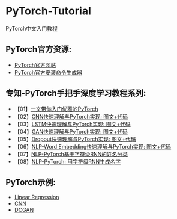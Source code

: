# PyTorch-Tutorial
PyTorch中文入门教程

## PyTorch官方资源:

+ [PyTorch官方网站](http://pytorch.org/)
+ [PyTorch官方安装命令生成器](http://pytorch.org/)

## 专知-PyTorch手把手深度学习教程系列:

+ 【01】[一文带你入门优雅的PyTorch](http://py-torch.info/archives/6)
+ 【02】[CNN快速理解与PyTorch实现: 图文+代码](http://py-torch.info/archives/30)
+ 【03】[LSTM快速理解与PyTorch实现: 图文+代码](http://py-torch.info/archives/37)
+ 【04】[GAN快速理解与PyTorch实现: 图文+代码](http://py-torch.info/archives/44)
+ 【05】[Dropout快速理解与PyTorch实现: 图文+代码](http://py-torch.info/archives/48)
+ 【06】[NLP-Word Embedding快速理解与PyTorch实现: 图文+代码](http://py-torch.info/archives/63)
+ 【07】[NLP-PyTorch基于字符级RNN的姓名分类](http://py-torch.info/archives/66)
+ 【08】[NLP-PyTorch: 用字符级RNN生成名字](http://py-torch.info/archives/73)

## PyTorch示例:
+ [Linear Regression](https://github.com/pytorch/examples/tree/master/regression)
+ [CNN](https://github.com/pytorch/examples/tree/master/mnist)
+ [DCGAN](https://github.com/pytorch/examples/tree/master/dcgan)
